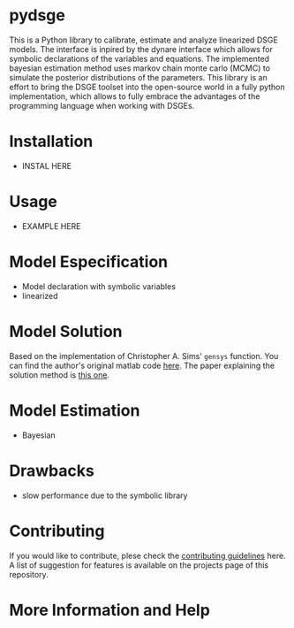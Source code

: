 # pydsge
This is a Python library to calibrate, estimate and analyze linearized DSGE models. The interface is inpired by the dynare 
interface which allows for symbolic declarations of the variables and equations. The implemented bayesian estimation method uses markov chain monte carlo (MCMC) to simulate the posterior distributions of the parameters. This library is an effort to bring the DSGE toolset into the open-source world in a fully python implementation, which allows to fully embrace the advantages of the programming language when working with DSGEs.

# Installation
* INSTAL HERE

# Usage
* EXAMPLE HERE

# Model Especification
* Model declaration with symbolic variables
* linearized

# Model Solution
Based on the implementation of Christopher A. Sims' `gensys` function.
You can find the author's original matlab code
[here](https://dge.repec.org/codes/sims/linre3a/).
The paper explaining the solution method is
[this one](https://dge.repec.org/codes/sims/linre3a/LINRE3A.pdf).

# Model Estimation
* Bayesian

# Drawbacks
* slow performance due to the symbolic library

# Contributing
If you would like to contribute, plese check the [contributing guidelines](https://github.com/gusamarante/pydsge/blob/master/CONTRIBUTING.md) here. A list of suggestion for features is available on the projects page of this repository.

# More Information and Help


